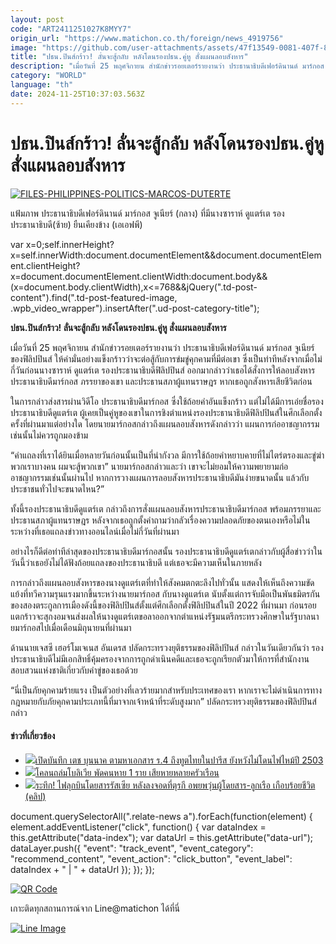 ```yaml
---
layout: post
code: "ART2411251027K8MYY7"
origin_url: "https://www.matichon.co.th/foreign/news_4919756"
image: "https://github.com/user-attachments/assets/47f13549-0081-407f-8b0d-766ac8395562"
title: "ปธน.ปินส์กร้าว! ลั่นจะสู้กลับ หลังโดนรองปธน.คู่หู สั่งแผนลอบสังหาร"
description: "เมื่อวันที่ 25 พฤศจิกายน สำนักข่าวรอยเตอร์รายงานว่า ประธานาธิบดีเฟอร์ดินานด์ มาร์กอส จูเนียร์ ของฟิลิปปินส์ ให้คำมั่นอย่างแข็งกร้าวว่าจะต่อสู้กับการข่มขู่คุกคามที่มีต่อเขา ซึ่งเป็นท่าทีหลังจากเมื่อไม่กี่วันก่อนนางซาราห์ ดูแตร์เต รองประธานาธิบดีฟิลิปปินส์ ออกมากล่าวว่าเธอได้สั่งการให้ลอบสังหารประธานาธิบดีมาร์กอส ภรรยาของเขา และประธานสภาผู้แทนราษฎร หากเธอถูกสังหารเสียชีวิตก่อน"
category: "WORLD"
language: "th"
date: 2024-11-25T10:37:03.563Z
---
```


# ปธน.ปินส์กร้าว! ลั่นจะสู้กลับ หลังโดนรองปธน.คู่หู สั่งแผนลอบสังหาร

[![](https://www.matichon.co.th/wp-content/uploads/2024/11/AFP__20241125__36N37N8__v1__HighRes__FilesPhilippinesPoliticsMarcosDuterte.jpg "FILES-PHILIPPINES-POLITICS-MARCOS-DUTERTE")](https://www.matichon.co.th/wp-content/uploads/2024/11/AFP__20241125__36N37N8__v1__HighRes__FilesPhilippinesPoliticsMarcosDuterte.jpg)

แฟ้มภาพ ประธานาธิบดีเฟอร์ดินานด์ มาร์กอส จูเนียร์ (กลาง) ที่มีนางซาราห์ ดูแตร์เต รองประธานาธิบดี(ซ้าย) ยืนเคียงข้าง (เอเอฟพี)

var x=0;self.innerHeight?x=self.innerWidth:document.documentElement&&document.documentElement.clientHeight?x=document.documentElement.clientWidth:document.body&&(x=document.body.clientWidth),x<=768&&jQuery(".td-post-content").find(".td-post-featured-image, .wpb\_video\_wrapper").insertAfter(".ud-post-category-title");

**ปธน.ปินส์กร้าว! ลั่นจะสู้กลับ หลังโดนรองปธน.คู่หู สั่งแผนลอบสังหาร**

เมื่อวันที่ 25 พฤศจิกายน สำนักข่าวรอยเตอร์รายงานว่า ประธานาธิบดีเฟอร์ดินานด์ มาร์กอส จูเนียร์ ของฟิลิปปินส์ ให้คำมั่นอย่างแข็งกร้าวว่าจะต่อสู้กับการข่มขู่คุกคามที่มีต่อเขา ซึ่งเป็นท่าทีหลังจากเมื่อไม่กี่วันก่อนนางซาราห์ ดูแตร์เต รองประธานาธิบดีฟิลิปปินส์ ออกมากล่าวว่าเธอได้สั่งการให้ลอบสังหารประธานาธิบดีมาร์กอส ภรรยาของเขา และประธานสภาผู้แทนราษฎร หากเธอถูกสังหารเสียชีวิตก่อน

ในการกล่าวส่งสารผ่านวิดีโอ ประธานาธิบดีมาร์กอส ซึ่งใช้ถ้อยคำอันแข็งกร้าว แต่ไม่ได้มีการเอ่ยชื่อรองประธานาธิบดีดูแตร์เต ผู้เคยเป็นคู่หูของเขาในการชิงตำแหน่งรองประธานาธิบดีฟิลิปปินส์ในศึกเลือกตั้งครั้งที่ผ่านมาแต่อย่างใด โดยนายมาร์กอสกล่าวถึงแผนลอบสังหารดังกล่าวว่า แผนการก่ออาชญากรรมเช่นนั้นไม่ควรถูกมองข้าม

“คำแถลงที่เราได้ยินเมื่อหลายวันก่อนนั้นเป็นที่น่ากังวล มีการใช้ถ้อยคำหยาบคายที่ไม่ไตร่ตรองและขู่ฆ่าพวกเราบางคน ผมจะสู้พวกเขา” นายมาร์กอสกล่าวและว่า เขาจะไม่ยอมให้ความพยายามก่ออาชญากรรมเช่นนั้นผ่านไป หากการวางแผนการลอบสังหารประธานาธิบดีมันง่ายขนาดนั้น แล้วกับประชาชนทั่วไปจะขนาดไหน?”

ทั้งนี้รองประธานาธิบดีดูแตร์เต กล่าวถึงการสั่งแผนลอบสังหารประธานาธิบดีมาร์กอส พร้อมภรรยาและประธานสภาผู้แทนราษฎร หลังจากเธอถูกตั้งคำถามว่ากลัวเรื่องความปลอดภัยของตนเองหรือไม่ในระหว่างที่เธอแถลงข่าวทางออนไลน์เมื่อไม่กี่วันที่ผ่านมา

อย่างไรก็ดีต่อท่าทีล่าสุดของประธานาธิบดีมาร์กอสนั้น รองประธานาธิบดีดูแตร์เตกล่าวกับผู้สื่อข่าวว่าในวันนี้ว่าเธอยังไม่ได้ฟังถ้อยแถลงของประธานาธิบดี แต่เธอจะมีความเห็นในภายหลัง

การกล่าวถึงแผนลอบสังหารของนางดูแตร์เตที่ทำให้สังคมตกตะลึงไปทั่วนั้น แสดงให้เห็นถึงความขัดแย้งที่ทวีความรุนแรงมากขึ้นระหว่างนายมาร์กอส กับนางดูแตร์เต นับตั้งแต่การจับมือเป็นพันธมิตรกันของสองตระกูลการเมืองดังนี้ของฟิลิปปินส์ตั้งแต่ศึกเลือกตั้งฟิลิปปินส์ในปี 2022 ที่ผ่านมา ก่อนรอยแตกร้าวจะสุกงอมจนส่งผลให้นางดูแตร์เตขอลาออกจากตำแหน่งรัฐมนตรีกระทรวงศึกษาในรัฐบาลนายมาร์กอสไปเมื่อเดือนมิถุนายนที่ผ่านมา

ด้านนายเจสซี เฮอร์โมเจเนส อันเดรส ปลัดกระทรวงยุติธรรมของฟิลิปปินส์ กล่าวในวันเดียวกันว่า รองประธานาธิบดีไม่มีเอกสิทธิ์คุ้มครองจากการถูกดำเนินคดีและเธอจะถูกเรียกตัวมาให้การที่สำนักงานสอบสวนแห่งชาติเกี่ยวกับคำขู่ของเธอด้วย

“นี่เป็นภัยคุกคามร้ายแรง เป็นตัวอย่างที่เลวร้ายมากสำหรับประเทศของเรา หากเราจะไม่ดำเนินการทางกฎหมายกับภัยคุกคามประเภทนี้ที่มาจากเจ้าหน้าที่ระดับสูงมาก” ปลัดกระทรวงยุติธรรมของฟิลิปปินส์กล่าว

#### ข่าวที่เกี่ยวข้อง

*   [![](https://www.matichon.co.th/wp-content/uploads/2024/11/เอกสาร-ร.4-728_0.jpg)เปิดบันทึก เตช บุนนาค ตามหาเอกสาร ร.4 ถึงทูตไทยในปารีส ยังหวังไม่โดนไฟไหม้ปี 2503](https://www.matichon.co.th/foreign/news_4918960)
*   [![](https://www.matichon.co.th/wp-content/uploads/2024/11/728-324.jpg)โคลนถล่มโบลิเวีย พัดคนหาย 1 ราย เสียหายหลายครัวเรือน](https://www.matichon.co.th/foreign/news_4919551)
*   [![](https://www.matichon.co.th/wp-content/uploads/2024/11/dddd.png)ระทึก! ไฟลุกบินโดยสารรัสเซีย หลังลงจอดที่ตุรกี อพยพวุ่นผู้โดยสาร-ลูกเรือ เกือบร้อยชีวิต (คลิป)](https://www.matichon.co.th/foreign/news_4919503)

document.querySelectorAll(".relate-news a").forEach(function(element) { element.addEventListener("click", function() { var dataIndex = this.getAttribute("data-index"); var dataUrl = this.getAttribute("data-url"); dataLayer.push({ "event": "track\_event", "event\_category": "recommend\_content", "event\_action": "click\_button", "event\_label": dataIndex + " | " + dataUrl }); }); });

[![QR Code](https://www.matichon.co.th/wp-content/uploads/2023/07/wob1371z.jpg)](https://lin.ee/ht0nDxX)

เกาะติดทุกสถานการณ์จาก Line@matichon ได้ที่นี่

[![Line Image](https://www.matichon.co.th/wp-content/uploads/2023/07/th.png)](https://lin.ee/ht0nDxX)